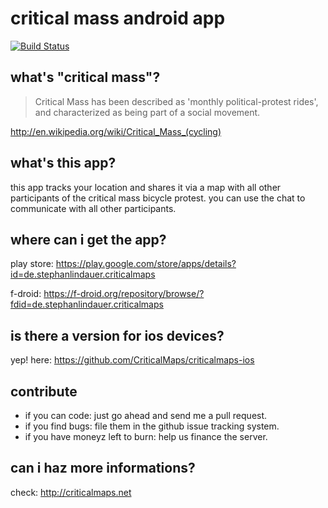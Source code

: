 # critical mass android app 

[![Build Status](https://travis-ci.org/criticalmaps/criticalmaps-android.svg)](https://travis-ci.org/criticalmaps/criticalmaps-android)

## what's "critical mass"?

>Critical Mass has been described as 'monthly political-protest rides', and characterized as being part of a social movement.

http://en.wikipedia.org/wiki/Critical_Mass_(cycling)

## what's this app?

this app tracks your location and shares it via a map with all other participants of the critical mass bicycle protest. you can use the chat to communicate with all other participants.

## where can i get the app?

play store: https://play.google.com/store/apps/details?id=de.stephanlindauer.criticalmaps

f-droid: https://f-droid.org/repository/browse/?fdid=de.stephanlindauer.criticalmaps

## is there a version for ios devices?
                                                          
yep! here: https://github.com/CriticalMaps/criticalmaps-ios

## contribute

*   if you can code: just go ahead and send me a pull request.
*   if you find bugs: file them in the github issue tracking system.
*   if you have moneyz left to burn: help us finance the server.

## can i haz more informations?

check: http://criticalmaps.net
